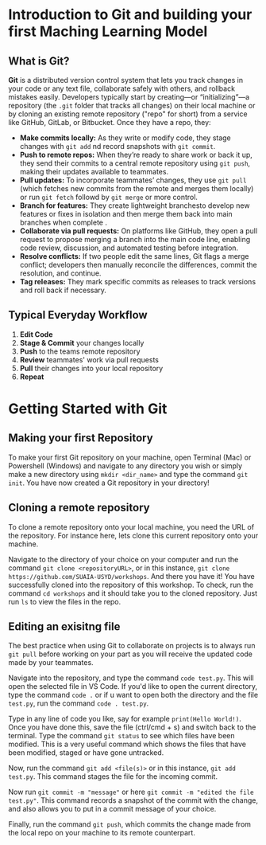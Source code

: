 # Introduction to Git and building your first Maching Learning Model

## What is Git?
**Git** is a distributed version control system that lets you track changes in your code or any text file, collaborate safely with others, and rollback mistakes easily.  Developers typically start by creating—or “initializing”—a repository (the `.git` folder that tracks all changes) on their local machine or by cloning an existing remote repository ("repo" for short) from a service like GitHub, GitLab, or Bitbucket. Once they have a repo, they:
- **Make commits locally:** As they write or modify code, they stage changes with `git add` nd record snapshots with `git commit`.
- **Push to remote repos:** When they’re ready to share work or back it up, they send their commits to a central remote repository using `git push`, making their updates available to teammates.
- **Pull updates:** To incorporate teammates’ changes, they use `git pull` (which fetches new commits from the remote and merges them locally) or run `git fetch` followd by `git merge` or more control.
- **Branch for features:** They create lightweight branchesto develop new features or fixes in isolation and then merge them back into main branches when complete .
- **Collaborate via pull requests:** On platforms like GitHub, they open a pull request to propose merging a branch into the main code line, enabling code review, discussion, and automated testing before integration.
- **Resolve conflicts:**  If two people edit the same lines, Git flags a merge conflict; developers then manually reconcile the differences, commit the resolution, and continue.
- **Tag releases:** They mark specific commits as releases to track versions and roll back if necessary.

## Typical Everyday Workflow
1. **Edit Code**
2. **Stage & Commit** your changes locally
3. **Push** to the teams remote repository
4. **Review** teammates' work via pull requests
5. **Pull** their changes into your local repository
6. **Repeat**

# Getting Started with Git

## Making your first Repository
To make your first Git repository on your machine, open Terminal (Mac) or Powershell (Windows) and navigate to any directory you wish or simply make a new directory using `mkdir <dir_name>` and type the command `git init`. You have now created a Git repository in your directory!

## Cloning a remote repository
To clone a remote repository onto your local machine, you need the URL of the repository. For instance here, lets clone this current repository onto your machine.

Navigate to the directory of your choice on your computer and run the command `git clone <repositoryURL>`, or in this instance, `git clone https://github.com/SUAIA-USYD/workshops`. And there you have it! You have successfully cloned into the repository of this workshop. To check, run the command `cd workshops` and it should take you to the cloned repository. Just run `ls` to view the files in the repo.

## Editing an exisitng file
The best practice when using Git to collaborate on projects is to always run `git pull` before working on your part as you will receive the updated code made by your teammates.

Navigate into the repository, and type the command `code test.py`. This will open the selected file in VS Code. If you'd like to open the current directory, type the command `code .` or if u want to open both the directory and the file `test.py`, run the command `code . test.py`.

Type in any line of code you like, say for example `print(Hello World!)`. Once you have done this, save the file (ctrl/cmd + s) and switch back to the terminal. Type the command `git status` to see which files have been modified. This is a very useful command which shows the files that have been modified, staged or have gone untracked. 

Now, run the command `git add <file(s)>` or in this instance, `git add test.py`. This command stages the file for the incoming commit.

Now run `git commit -m "message"` or here `git commit -m "edited the file test.py"`. This command records a snapshot of the commit with the change, and also allows you to put in a commit message of your choice.

Finally, run the command `git push`, which commits the change made from the local repo on your machine to its remote counterpart.
